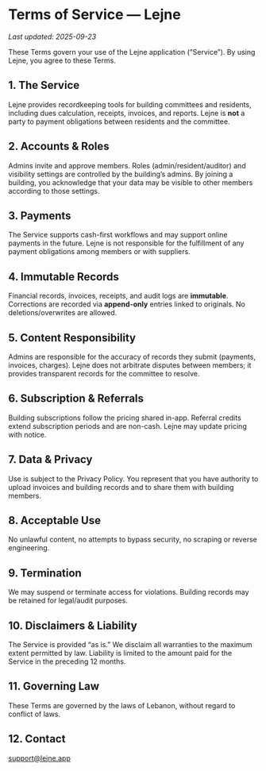 # Terms of Service — Lejne

_Last updated: 2025-09-23_

These Terms govern your use of the Lejne application (“Service”). By using Lejne, you agree to these Terms.

## 1. The Service
Lejne provides recordkeeping tools for building committees and residents, including dues calculation, receipts, invoices, and reports. Lejne is **not** a party to payment obligations between residents and the committee.

## 2. Accounts & Roles
Admins invite and approve members. Roles (admin/resident/auditor) and visibility settings are controlled by the building’s admins. By joining a building, you acknowledge that your data may be visible to other members according to those settings.

## 3. Payments
The Service supports cash-first workflows and may support online payments in the future. Lejne is not responsible for the fulfillment of any payment obligations among members or with suppliers.

## 4. Immutable Records
Financial records, invoices, receipts, and audit logs are **immutable**. Corrections are recorded via **append-only** entries linked to originals. No deletions/overwrites are allowed.

## 5. Content Responsibility
Admins are responsible for the accuracy of records they submit (payments, invoices, charges). Lejne does not arbitrate disputes between members; it provides transparent records for the committee to resolve.

## 6. Subscription & Referrals
Building subscriptions follow the pricing shared in-app. Referral credits extend subscription periods and are non-cash. Lejne may update pricing with notice.

## 7. Data & Privacy
Use is subject to the Privacy Policy. You represent that you have authority to upload invoices and building records and to share them with building members.

## 8. Acceptable Use
No unlawful content, no attempts to bypass security, no scraping or reverse engineering.

## 9. Termination
We may suspend or terminate access for violations. Building records may be retained for legal/audit purposes.

## 10. Disclaimers & Liability
The Service is provided “as is.” We disclaim all warranties to the maximum extent permitted by law. Liability is limited to the amount paid for the Service in the preceding 12 months.

## 11. Governing Law
These Terms are governed by the laws of Lebanon, without regard to conflict of laws.

## 12. Contact
support@lejne.app